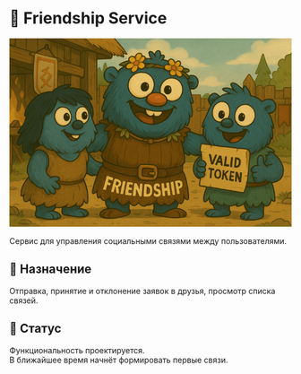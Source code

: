 # 🤝 Friendship Service

<div style="text-align: left;">
  <img src="./docs/assets/friendship-ms-resized.png" alt="chat-platform architecture" width="800"/>
</div>


Сервис для управления социальными связями между пользователями.

## 🧩 Назначение

Отправка, принятие и отклонение заявок в друзья, просмотр списка связей.

## 🚧 Статус

Функциональность проектируется.  
В ближайшее время начнёт формировать первые связи.
